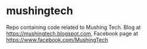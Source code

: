 mushingtech
===========

Repo containing code related to Mushing Tech.  Blog at https://mushingtech.blogspot.com,
Facebook page at https://www.facebook.com/MushingTech
